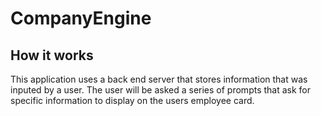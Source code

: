 # CompanyEngine

## How it works

This application uses a back end server that stores information that was inputed by a user. The user will be asked a series of prompts that ask for specific information to display on the users employee card.